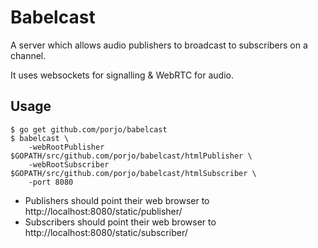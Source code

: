 # Babelcast

A server which allows audio publishers to broadcast to subscribers on a channel.

It uses websockets for signalling & WebRTC for audio.

## Usage

```
$ go get github.com/porjo/babelcast
$ babelcast \
	-webRootPublisher $GOPATH/src/github.com/porjo/babelcast/htmlPublisher \
	-webRootSubscriber $GOPATH/src/github.com/porjo/babelcast/htmlSubscriber \
	-port 8080
```

- Publishers should point their web browser to http://localhost:8080/static/publisher/
- Subscribers should point their web browser to http://localhost:8080/static/subscriber/
